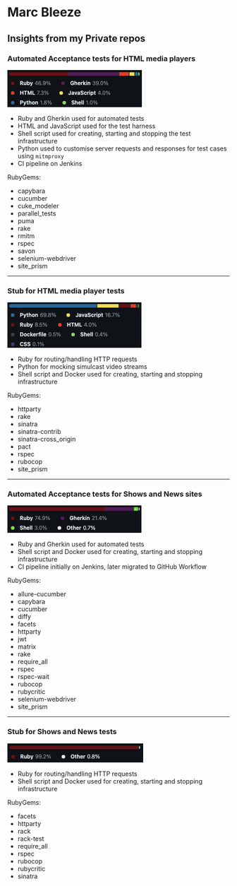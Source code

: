 # Marc Bleeze

## Insights from my Private repos

### Automated Acceptance tests for HTML media players

![Video Player ATs languages](<Video Player ATs.png>)

- Ruby and Gherkin used for automated tests
- HTML and JavaScript used for the test harness
- Shell script used for creating, starting and stopping the test infrastructure
- Python used to customise server requests and responses for test cases using `mitmproxy`
- CI pipeline on Jenkins

 RubyGems:

- capybara
- cucumber
- cuke_modeler
- parallel_tests
- puma
- rake
- rmitm
- rspec
- savon
- selenium-webdriver
- site_prism

----

### Stub for HTML media player tests

![Media stub languages](<Media stub.png>)

- Ruby for routing/handling HTTP requests
- Python for mocking simulcast video streams
- Shell script and Docker used for creating, starting and stopping infrastructure

RubyGems:

- httparty
- rake
- sinatra
- sinatra-contrib
- sinatra-cross_origin
- pact
- rspec
- rubocop
- site_prism

----

### Automated Acceptance tests for Shows and News sites

![Shows and News ATs languages](<Shows and News ATs.png>)

- Ruby and Gherkin used for automated tests
- Shell script and Docker used for creating, starting and stopping infrastructure
- CI pipeline initially on Jenkins, later migrated to GitHub Workflow

RubyGems:

- allure-cucumber
- capybara
- cucumber
- diffy
- facets
- httparty
- jwt
- matrix
- rake
- require_all
- rspec
- rspec-wait
- rubocop
- rubycritic
- selenium-webdriver
- site_prism

----

### Stub for Shows and News tests

![Shows and News Stub languages](<Shows and News Stub.png>)

- Ruby for routing/handling HTTP requests
- Shell script and Docker used for creating, starting and stopping infrastructure

RubyGems:

- facets
- httparty
- rack
- rack-test
- require_all
- rspec
- rubocop
- rubycritic
- sinatra
